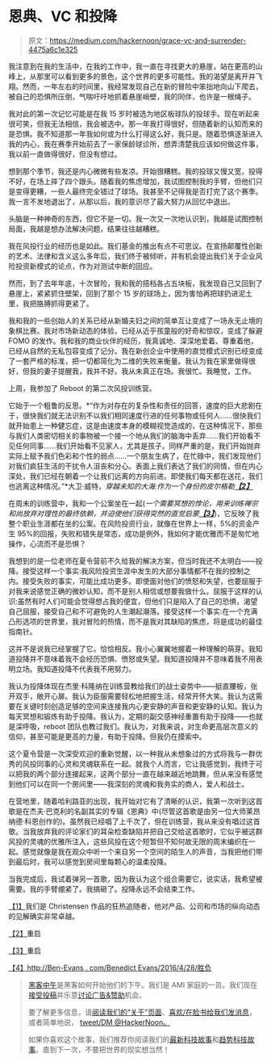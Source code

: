 # 恩典、VC 和投降

> 原文：<https://medium.com/hackernoon/grace-vc-and-surrender-4475a6c1e325>

我注意到在我的生活中，在我的工作中，我一直在寻找更大的悬崖，站在更高的山峰上，从那里可以看到更多的景色，这个世界的更多可能性。我的渴望是离开并飞翔。然而，一年左右的时间里，我经常发现自己在新的冒险中笨拙地向山下爬去，被自己的恐惧所压倒，气喘吁吁地抓着悬崖峭壁，我的同伴，也许是一根绳子。

我对此的第一次记忆可能是在我 15 岁时被选为地区板球队的投球手。现在听起来很可笑，但我无法相信，我会被选中。那一年我打得很好，但随着新的认知而来的是恐惧。我不知道那一年我如何或为什么打得这么好，我只是。随着恐惧逐渐进入我的内心，我在赛季开始前去了一家保龄球诊所，想弄清楚我应该如何做这件事，我以前一直做得很好，但没有想过。

想到那个季节，我还是内心微微有些发凉。开始很糟糕。我的投球又慢又宽，投得不好，在场上摔了四个跟头。随着我的焦虑增加，我试图控制我的手臂，但他们只是变得更糟，一些人最终完全错过了球场。我甚至不记得我是否打完了这个赛季。我一言不发地退出了，从那以后，我的意识尽了最大努力从回忆中退出。

头脑是一种神奇的东西，但它不是一切。我一次又一次地认识到，我越是试图控制局面，我越是想办法解决问题，结果往往越糟糕。

我在风投行业的经历也是如此。我们基金的推出有点不可思议。在宣扬颠覆性创新的艺术、法律和含义这么多年后，我们终于被倾听，并有机会提出我们关于企业风险投资新模式的论点，作为对测试中断的回应。

然而，到了去年年底，十次冒险，我和我的搭档各占五块板，我发现自己又回到了悬崖上，紧紧抓住壁架，回到了那个 15 岁的球场上，因为害怕再把球扔进泥土里，我把胳膊抓得更紧了。

我和我的一些创始人的关系已经从新婚夫妇之间的简单互让变成了一场永无止境的象棋比赛。我对市场新动态的体验，已经从近乎孩童般的好奇和惊叹，变成了躲避 FOMO 的发作。我和我的商业伙伴的经历，我真诚地、深深地爱着、尊重着他，已经从自然的无私包容变成了记分。我在新创企业中使用的直觉模式识别已经变成了一套严格的标准，把一切都简化为二维的失败来衡量。我认为我在家里做得很好，但我的妻子提醒我，我并不好。我从未真正在场。我很忙。我睡觉，工作。

上周，我参加了 Reboot 的第二次风投训练营。

它始于一个粗鲁的反思。*“作为对存在的复杂性和责任的回答，速度的巨大悲剧在于，很快我们就无法识别不以我们相同速度行进的任何事物或任何人……很快我们就开始患上一种健忘症，这是由速度本身的模糊视觉造成的，在这种情况下，那些与我们人类密切相关的事物被一个接一个地从我们的脑海中丢弃……我们开始看不见任何同事……我们开始看不见家人，尤其是孩子。同样严重的是，我们开始抛弃实际上赋予我们色彩和个性的弱点……一个朋友生病了，在忙碌中，我们发现他们对我们疯狂生活的干扰令人沮丧和分心。表面上我们表达了我们的同情，但在内心深处，我们已经在朝着一个让我们远离的方向前进。即使我们每天都在送花，我们也逃离这种情况。”*大卫·威特，*穿越未知的大海:作为一个身份的皮尔格勒*[***【2】***](#_ftn2)

在周末的训练营中，我和一个公案坐在一起(*一个需要冥想的悖论，用来训练禅宗和尚放弃对理性的最终依赖，并迫使他们获得突然的直觉启蒙*[***【3】***](#_ftn3))，它反映了我整个职业生涯都在坐的公案。在风险投资行业，就像在世界上一样，5%的资金产生 95%的回报，失败和错失是常态，成功是例外，我如何才能优雅而不是匆忙地操作，心流而不是恐惧？

我想到的是一位老师在夏令营前不久给我的解决方案，但当时我还不太明白——投降。接受这样一个事实:我风险投资生涯中发生的大部分事情都不在我的控制之内。接受失败的事实，可能比成功更多。即使面对他们的愤怒和失望，也要屈服于对我来说感觉正确的微妙认知，而不是别人相信或想要我做什么。屈服于这样的认识:虽然有时人们可能会觉得想占我的便宜，但他们只是陷入了自己的恐惧，渴望自己屈服，接受自己和不可避免的人生潮起潮落。接受这样一个事实:在一个充满凸形选项的世界里，我对冒险的热情，而不是我对其缺陷的焦虑，将是成功的最佳指南针。

这并不是说我已经掌握了它。恰恰相反。我小心翼翼地握着一种理解的萌芽。我知道投降并不意味着我不会经历恐惧、愤怒或失望。我知道投降并不意味着我不用表明立场。我知道投降不代表我不用努力。

我认为投降体现在杰里·科隆纳在训练营教给我们的战士姿势中——挺直腰板，张开双手，敞开心扉。我认为臣服需要轻松地把握生活，经常开怀大笑。我认为这需要在关键时刻创造足够的空间来连接我内心更安静的声音和更安静的认知。我认为每天冥想和锻炼有助于投降。我认为，定期的副交感神经重置有助于投降——也就是深呼吸，reboot 团队也教过我们。我认为，对我来说，对生命更高层次意义的信仰，甚至可能是更高的力量，有助于投降。但我仍在摸索中。

这个夏令营是一次深受欢迎的重新觉醒，以一种我从未想象过的方式将我与一群优秀的风投同事的心灵和灵魂联系在一起。就我个人而言，它让我感觉到，我终于可以把我的两个部分连接起来，这两个部分一直在越来越近地跳舞，但从来没有感觉到他们可以在同一个房间里——我深刻的灵魂和我务实的商人，爱人和战士。

在营地里，随着哈利路亚的出现，我开始对它有了清晰的认识，我第一次听到这首歌是在杰夫·巴克利的名副其实的专辑《恩典》中(尽管这首歌是由另一位大师莱昂纳德·科恩创作的)。虽然我已经唱了上千次了，但在训练营，我从来没有唱过这首歌。当我放弃我的评论家们的耳朵检查缺陷并把自己交给这首歌时，它似乎被这群风投的灵魂的优雅所注入，这些风投在这个短暂但不知何故无限的周末编织在一起。感觉就像是我在观众中听一个来自另一个空间的陌生人的声音，当我把他们带到最后时，我可以感觉到房间里每颗心的温柔投降。

当我完成后，我试着弹另一首歌，因为我认为这个组合需要它，说实话，我希望被需要。我的手臂绷紧了。我搞砸了。投降永远不会结束工作。

[【1】](#_ftnref1)我们是 Christensen 作品的狂热追随者，他对产品、公司和市场的纵向动态的见解确实非常卓越。

[【2】](#_ftnref2)重启

[【3】](#_ftnref3)重启

[【4】](#_ftnref4)[http://Ben-Evans . com/Benedict Evans/2016/4/28/胜负](http://ben-evans.com/benedictevans/2016/4/28/winning-and-losing)

> [黑客中午](http://bit.ly/Hackernoon)是黑客如何开始他们的下午。我们是 AMI 家庭的一员。我们现在[接受投稿](http://bit.ly/hackernoonsubmission)并乐意[讨论广告&赞助](mailto:partners@amipublications.com)机会。
> 
> 要了解更多信息，请[阅读我们的“关于”页面](https://goo.gl/4ofytp)、[喜欢/在脸书给我们发消息](http://bit.ly/HackernoonFB)，或者简单地说， [tweet/DM @HackerNoon。](https://goo.gl/k7XYbx)
> 
> 如果你喜欢这个故事，我们推荐你阅读我们的[最新科技故事](http://bit.ly/hackernoonlatestt)和[趋势科技故事](https://hackernoon.com/trending)。直到下一次，不要把世界的现实想当然！